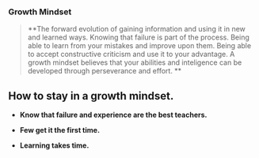 ### Growth Mindset
> **The forward evolution of gaining information and using it in new and learned ways. Knowing that failure is part of the process. Being able to learn from your mistakes and improve upon them. Being able to accept constructive criticism and use it to your advantage. A growth mindset believes that your abilities and inteligence can be developed through perseverance and effort. **


## How to stay in a growth mindset.

- **Know that failure and experience are the best teachers.**

- **Few get it the first time.**

- **Learning takes time.**



